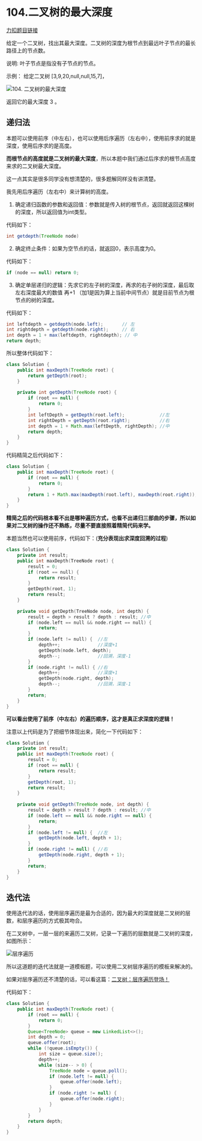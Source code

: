 # 104.二叉树的最大深度

[力扣题目链接](https://leetcode-cn.com/problems/maximum-depth-of-binary-tree/)

给定一个二叉树，找出其最大深度。二叉树的深度为根节点到最远叶子节点的最长路径上的节点数。

说明: 叶子节点是指没有子节点的节点。

示例： 给定二叉树 [3,9,20,null,null,15,7]，

![104. 二叉树的最大深度](https://typora-gao-pic.oss-cn-beijing.aliyuncs.com/20210203153031914.png)

返回它的最大深度 3 。

## 递归法

本题可以使用前序（中左右），也可以使用后序遍历（左右中），使用前序求的就是深度，使用后序求的是高度。

**而根节点的高度就是二叉树的最大深度**，所以本题中我们通过后序求的根节点高度来求的二叉树最大深度。

这一点其实是很多同学没有想清楚的，很多题解同样没有讲清楚。

我先用后序遍历（左右中）来计算树的高度。

1. 确定递归函数的参数和返回值：参数就是传入树的根节点，返回就返回这棵树的深度，所以返回值为int类型。

代码如下：

```java
int getdepth(TreeNode node)
```

2. 确定终止条件：如果为空节点的话，就返回0，表示高度为0。

代码如下：

```java
if (node == null) return 0;
```

3. 确定单层递归的逻辑：先求它的左子树的深度，再求的右子树的深度，最后取左右深度最大的数值 再+1 （加1是因为算上当前中间节点）就是目前节点为根节点的树的深度。

代码如下：

```java
int leftdepth = getdepth(node.left);       // 左
int rightdepth = getdepth(node.right);     // 右
int depth = 1 + max(leftdepth, rightdepth); // 中
return depth;
```

所以整体代码如下：

```java
class Solution {
    public int maxDepth(TreeNode root) {
        return getDepth(root);
    }
    
    private int getDepth(TreeNode root) {
        if (root == null) {
            return 0;
        }
        int leftDepth = getDepth(root.left);             //左
        int rightDepth = getDepth(root.right);           //右
        int depth = 1 + Math.max(leftDepth, rightDepth); //中
        return depth;
    }
}
```

代码精简之后代码如下：

```java
class Solution {
    public int maxDepth(TreeNode root) {
        if (root == null) {
            return 0;
        }
        return 1 + Math.max(maxDepth(root.left), maxDepth(root.right));
    }
}
```

**精简之后的代码根本看不出是哪种遍历方式，也看不出递归三部曲的步骤，所以如果对二叉树的操作还不熟练，尽量不要直接照着精简代码来学。**

本题当然也可以使用前序，代码如下：(**充分表现出求深度回溯的过程**)

```cpp
class Solution {
    private int result;
    public int maxDepth(TreeNode root) {
        result = 0;
        if (root == null) {
            return result;
        }
        getDepth(root, 1);
        return result;
    }
    
    private void getDepth(TreeNode node, int depth) {
        result = depth > result ? depth : result; //中
        if (node.left == null && node.right == null) {
            return;
        }
        if (node.left != null) {  //左
            depth++;              //深度+1
            getDepth(node.left, depth);
            depth--;              //回溯，深度-1
        }
        if (node.right != null) { //右
            depth++;              //深度+1
            getDepth(node.right, depth);
            depth--;              //回溯，深度-1
        }
        return;
    }
}
```

**可以看出使用了前序（中左右）的遍历顺序，这才是真正求深度的逻辑！**

注意以上代码是为了把细节体现出来，简化一下代码如下：

```java
class Solution {
    private int result;
    public int maxDepth(TreeNode root) {
        result = 0;
        if (root == null) {
            return result;
        }
        getDepth(root, 1);
        return result;
    }
    
    private void getDepth(TreeNode node, int depth) {
        result = depth > result ? depth : result; //中
        if (node.left == null && node.right == null) {
            return;
        }
        if (node.left != null) {  //左
            getDepth(node.left, depth + 1);
        }
        if (node.right != null) { //右
            getDepth(node.right, depth + 1);
        }
        return;
    }
}
```

## 迭代法

使用迭代法的话，使用层序遍历是最为合适的，因为最大的深度就是二叉树的层数，和层序遍历的方式极其吻合。

在二叉树中，一层一层的来遍历二叉树，记录一下遍历的层数就是二叉树的深度，如图所示：

![层序遍历](https://typora-gao-pic.oss-cn-beijing.aliyuncs.com/20200810193056585.png)

所以这道题的迭代法就是一道模板题，可以使用二叉树层序遍历的模板来解决的。

如果对层序遍历还不清楚的话，可以看这篇：[二叉树：层序遍历登场！](https://programmercarl.com/0102.二叉树的层序遍历.html)

代码如下：

```java
class Solution {
    public int maxDepth(TreeNode root) {
        if (root == null) {
            return 0;
        }
        Queue<TreeNode> queue = new LinkedList<>();
        int depth = 0;
        queue.offer(root);
        while (!queue.isEmpty()) {
            int size = queue.size();
            depth++;
            while (size-- > 0) {
                TreeNode node = queue.poll();
                if (node.left != null) {
                    queue.offer(node.left);
                }
                if (node.right != null) {
                    queue.offer(node.right);
                }
            }
        }
        return depth;
    }
}
```

